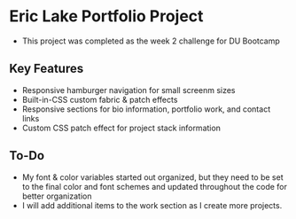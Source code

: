 # Eric Lake Portfolio Project
- This project was completed as the week 2 challenge for DU Bootcamp

## Key Features
- Responsive hamburger navigation for small screenm sizes
- Built-in-CSS custom fabric & patch effects
- Responsive sections for bio information, portfolio work, and contact links
- Custom CSS patch effect for project stack information

## To-Do
- My font & color variables started out organized, but they need to be set to the final color and font schemes and updated throughout the code for better organization
- I will add additional items to the work section as I create more projects.